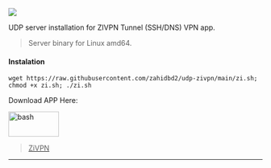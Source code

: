 ![](https://github.com/powermx/dl/zi.png)

UDP server installation for ZIVPN Tunnel (SSH/DNS) VPN app.
<br>

>Server binary for Linux amd64.

#### Instalation

`wget https://raw.githubusercontent.com/zahidbd2/udp-zivpn/main/zi.sh; chmod +x zi.sh; ./zi.sh`

Download APP Here:

<a href="https://play.google.com/store/apps/details?id=com.zi.zivpn" target="_blank" rel="noreferrer"> <img src="https://github.com/powermx/dl/playstore.png" alt="bash" width="100" height="50"/> </a> <a href="https://play.google.com/store/apps/details?id=com.zi.zivpn" target="_blank" rel="noreferrer">
> ZiVPN
                
----
